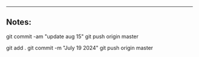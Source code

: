 ----

## Notes:

git commit -am "update aug 15"
git push origin master

git add .
git commit -m "July 19 2024"
git push origin master
